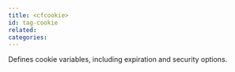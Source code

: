 ```yaml
---
title: <cfcookie>
id: tag-cookie
related:
categories:
---
```


Defines cookie variables, including expiration and security options.